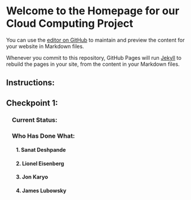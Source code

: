 # Welcome to the Homepage for our Cloud Computing Project

You can use the [editor on GitHub](https://github.com/jkaryo1/CCProject/edit/master/README.md) to maintain and preview the content for your website in Markdown files.

Whenever you commit to this repository, GitHub Pages will run [Jekyll](https://jekyllrb.com/) to rebuild the pages in your site, from the content in your Markdown files.

## Instructions:

## Checkpoint 1:

### &nbsp;&nbsp;&nbsp;&nbsp;Current Status:

### &nbsp;&nbsp;&nbsp;&nbsp;Who Has Done What:

#### &nbsp;&nbsp;&nbsp;&nbsp;&nbsp;&nbsp;&nbsp;&nbsp;1. Sanat Deshpande
  
#### &nbsp;&nbsp;&nbsp;&nbsp;&nbsp;&nbsp;&nbsp;&nbsp;2. Lionel Eisenberg
  
#### &nbsp;&nbsp;&nbsp;&nbsp;&nbsp;&nbsp;&nbsp;&nbsp;3. Jon Karyo
  
#### &nbsp;&nbsp;&nbsp;&nbsp;&nbsp;&nbsp;&nbsp;&nbsp;4. James Lubowsky
